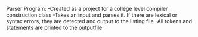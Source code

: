 Parser Program:
-Created as a project for a college level compiler construction class
-Takes an input and parses it. If there are lexical or syntax errors, they are detected and output to the listing file
-All tokens and statements are printed to the outputfile
